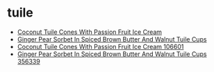 # tuile

 * [Coconut Tuile Cones With Passion Fruit Ice Cream](../../index/c/coconut-tuile-cones-with-passion-fruit-ice-cream-106601.json)
 * [Ginger Pear Sorbet In Spiced Brown Butter And Walnut Tuile Cups](../../index/g/ginger-pear-sorbet-in-spiced-brown-butter-and-walnut-tuile-cups-356339.json)
 * [Coconut Tuile Cones With Passion Fruit Ice Cream 106601](../../index/c/coconut-tuile-cones-with-passion-fruit-ice-cream-106601.json)
 * [Ginger Pear Sorbet In Spiced Brown Butter And Walnut Tuile Cups 356339](../../index/g/ginger-pear-sorbet-in-spiced-brown-butter-and-walnut-tuile-cups-356339.json)
